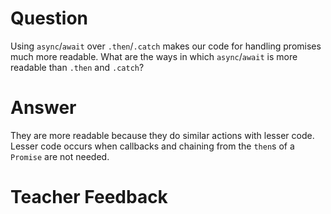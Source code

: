 # Question

Using `async`/`await` over `.then`/`.catch` makes our code for handling promises much more readable. What are the ways in which `async`/`await` is more readable than `.then` and `.catch`?

# Answer

They are more readable because they do similar actions with lesser code. Lesser code occurs when callbacks and chaining from the `then`s of a `Promise` are not needed.

# Teacher Feedback
